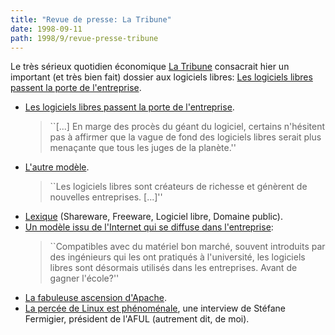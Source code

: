 ```yaml
---
title: "Revue de presse: La Tribune"
date: 1998-09-11
path: 1998/9/revue-presse-tribune
---
```


<P>
Le très sérieux quotidien économique
<A HREF="http://www.latribune.fr/">La Tribune</A> consacrait hier
un important (et très bien fait) dossier aux logiciels libres:
<A HREF="http://www.latribune.fr/multimedia/tribmulti/MULTIMED.HTM">Les logiciels libres passent la porte de l'entreprise</A>.
</P>

<UL>

<LI><A HREF="http://www.latribune.fr/multimedia/tribmulti/articles/1009-102.HTM">Les logiciels libres passent la porte de l'entreprise</A>.
<BLOCKQUOTE>
``[...] En marge des procès du géant du logiciel, certains n'hésitent pas à
affirmer que la vague de fond des logiciels libres serait plus menaçante
que tous les juges de la planète.''
</BLOCKQUOTE>
<LI><A HREF="http://www.latribune.fr/multimedia/tribmulti/articles/1009-103.HTM">L'autre modèle</A>.
<BLOCKQUOTE>
``Les logiciels libres sont créateurs de richesse et génèrent de nouvelles
entreprises. [...]''
</BLOCKQUOTE>
<LI><A HREF="http://www.latribune.fr/multimedia/tribmulti/articles/1009-104.HTM">Lexique</A> (Shareware, Freeware, Logiciel libre, Domaine public).
<LI><A HREF="http://www.latribune.fr/multimedia/tribmulti/articles/1009-105.HTM">Un modèle issu de l'Internet qui se diffuse dans l'entreprise</A>:
<BLOCKQUOTE>
``Compatibles avec du matériel bon marché, souvent introduits par des
ingénieurs qui les ont pratiqués à l'université, les logiciels libres
sont désormais utilisés dans les entreprises. Avant de gagner l'école?''
</BLOCKQUOTE>
<LI><A HREF="http://www.latribune.fr/multimedia/tribmulti/articles/1009-106.HTM">La fabuleuse ascension d'Apache</A>.
<LI><A HREF="http://www.latribune.fr/multimedia/tribmulti/articles/1009-110.HTM">La percée de Linux est phénoménale</A>, une interview de Stéfane Fermigier,
président de l'AFUL (autrement dit, de moi).
</UL>


